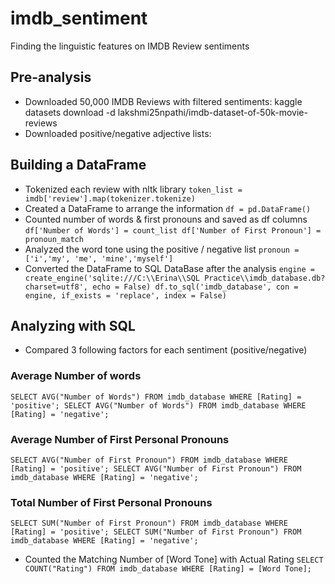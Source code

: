 # imdb_sentiment
Finding the linguistic features on IMDB Review sentiments

## Pre-analysis
- Downloaded 50,000 IMDB Reviews with filtered sentiments: kaggle datasets download -d lakshmi25npathi/imdb-dataset-of-50k-movie-reviews
- Downloaded positive/negative adjective lists: 
><script src="https://gist.github.com/mkulakowski2/4289437.js"></script>
><script src="https://gist.github.com/mkulakowski2/4289441.js"></script>

## Building a DataFrame
- Tokenized each review with nltk library
`token_list = imdb['review'].map(tokenizer.tokenize)`
- Created a DataFrame to arrange the information
`df = pd.DataFrame()`
- Counted number of words & first pronouns and saved as df columns
`df['Number of Words'] = count_list
df['Number of First Pronoun'] = pronoun_match`
- Analyzed the word tone using the positive / negative list
`pronoun = ['i','my', 'me', 'mine','myself']`
- Converted the DataFrame to SQL DataBase after the analysis
`engine = create_engine('sqlite:///C:\\Erina\\SQL Practice\\imdb_database.db?charset=utf8', echo = False)
df.to_sql('imdb_database', con = engine, if_exists = 'replace', index = False)`

## Analyzing with SQL
- Compared 3 following factors for each sentiment (positive/negative)
### Average Number of words
`SELECT AVG("Number of Words") FROM imdb_database WHERE [Rating] = 'positive';
SELECT AVG("Number of Words") FROM imdb_database WHERE [Rating] = 'negative';`
### Average Number of First Personal Pronouns
`SELECT AVG("Number of First Pronoun") FROM imdb_database WHERE [Rating] = 'positive';
SELECT AVG("Number of First Pronoun") FROM imdb_database WHERE [Rating] = 'negative';`
### Total Number of First Personal Pronouns
`SELECT SUM("Number of First Pronoun") FROM imdb_database WHERE [Rating] = 'positive';
SELECT SUM("Number of First Pronoun") FROM imdb_database WHERE [Rating] = 'negative';`

- Counted the Matching Number of [Word Tone] with Actual Rating
`SELECT COUNT("Rating") FROM imdb_database WHERE [Rating] = [Word Tone];`
